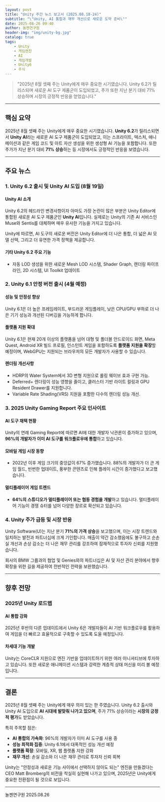 ```yaml
---
layout: post
title: "Unity 주간 뉴스 보고서 (2025.08.18-24)"
subtitle: "\"Unity, AI 통합과 재무 개선으로 새로운 도약 준비\""
date: 2025-08-26 09:40
author: 놀젠연구원
header-img: "img/unity-bg.jpg"
catalog: true
tags:
    - Unity
    - 게임엔진
    - AI
    - 게임개발
    - Unity6
    - 주식
---
```


> "2025년 8월 셋째 주는 Unity에게 매우 중요한 시기였습니다. Unity 6.2가 릴리스되며 새로운 AI 도구 제품군이 도입되었고, 주가 또한 지난 분기 대비 71% 상승하며 시장의 긍정적 반응을 얻었습니다."

---

## 핵심 요약

2025년 8월 셋째 주는 Unity에게 매우 중요한 시기였습니다. **Unity 6.2**가 릴리스되면서 **Unity AI**라는 새로운 AI 도구 제품군이 도입되었고, 이는 스프라이트, 텍스처, 애니메이션과 같은 게임 코드 및 아트 자산 생성을 위한 생성형 AI 기능을 포함합니다. 또한 주가가 지난 분기 대비 **71% 상승**하는 등 시장에서도 긍정적인 반응을 보였습니다.

---

## 주요 뉴스

### 1. **Unity 6.2 출시 및 Unity AI 도입 (8월 19일)**

#### Unity AI 소개
Unity 6.2의 헤드라인 변경사항이자 아마도 가장 논란이 많은 부분은 Unity Editor에 통합된 새로운 AI 도구 제품군인 **Unity AI**입니다. 실제로는 Unity의 기존 AI 서비스인 Muse와 Sentis를 대체하며 매우 유사한 기능을 가지고 있습니다.

Unity에 따르면, AI 도구의 새로운 버전은 Unity Editor에 더 나은 통합, 더 넓은 AI 모델 선택, 그리고 더 유연한 가격 정책을 제공합니다.

#### 기타 Unity 6.2 주요 기능
-   자동 LOD 생성을 위한 새로운 Mesh LOD 시스템, Shader Graph, 렌더링 파이프라인, 2D 시스템, UI Toolkit 업데이트

### 2. **Unity 6.1 안정 버전 출시 (4월 예정)**

#### 성능 및 안정성 향상
Unity 6.1은 더 높은 프레임레이트, 부드러운 게임플레이, 낮은 CPU/GPU 부하로 더 나은 기기 성능과 개선된 디버깅을 가능하게 합니다.

#### 플랫폼 지원 확대
Unity 6.1은 현재 20개 이상의 플랫폼을 넘어 대형 및 폴더블 안드로이드 화면, Meta Quest, Android XR 빌드 프로필, 인스턴트 게임을 포함하도록 **플랫폼 지원을 확장**할 예정이며, WebGPU는 지원되는 브라우저의 모든 개발자가 사용할 수 있습니다.

#### 렌더링 개선사항
-   HDRP의 Water System에서 3D 변형 지원으로 롤링 웨이브 효과 구현 가능.
-   Deferred+ 렌더링이 성능 영향을 줄이고, 클러스터 기반 라이트 컬링과 GPU Resident Drawer를 지원합니다.
-   Variable Rate Shading(VRS) 지원을 포함한 다수의 렌더링 성능 개선.

### 3. **2025 Unity Gaming Report 주요 인사이트**

#### AI 도구 채택 현황
Unity의 연례 Gaming Report에 따르면 AI에 대한 개발자 낙관론이 증가하고 있으며, **96%의 개발자가 이미 AI 도구를 워크플로우에 통합**하고 있습니다.

#### 모바일 게임 시장 동향
-   2022년 이후 게임 크기의 중앙값이 67% 증가했습니다. 88%의 개발자가 더 큰 게임 월드, 빈번한 업데이트, 풍부한 콘텐츠로 인해 플레이 시간이 증가했다고 보고했습니다.

#### 멀티플레이어 게임 트렌드
-   **64%의 스튜디오가 멀티플레이어 또는 협동 경험을 개발**하고 있습니다. 멀티플레이어 기능이 경쟁 슈터를 넘어 다양한 장르로 확산되고 있습니다.

### 4. **Unity 주가 급등 및 시장 반응**

Unity Software(U)는 지난 분기 **71%의 가격 상승**을 보고했으며, 이는 시장 트렌드와 일치하는 발전과 파트너십에 크게 기인합니다. 매출이 약간 감소했음에도 불구하고 순손실 개선과 손상 감소는 더 나은 재무 관리를 강조하여 잠재적으로 투자자 신뢰를 지원했습니다.

회사의 BMW 그룹과의 협업 및 Genies와의 파트너십은 AI 및 자산 관리 분야에서 향후 확장을 위한 길을 제공하여 전반적인 전략을 보완했습니다.

---

## 향후 전망

### 2025년 Unity 로드맵

#### AI 통합 강화
2025년 후반의 다른 업데이트에서 Unity 6은 개발자들이 AI 기반 워크플로우를 활용하여 게임을 더 빠르고 효율적으로 구축할 수 있도록 도울 예정입니다.

#### 차세대 기능 개발
Unity는 CoreCLR 지원으로 엔진 기반을 업데이트하기 위한 여러 이니셔티브에 투자하고 있습니다. 또한 새로운 애니메이션 시스템과 강력한 계층적 상태 머신을 미리 볼 예정입니다.

---

## 결론

2025년 8월 셋째 주는 Unity에게 매우 의미 있는 한 주였습니다. Unity 6.2 출시와 Unity AI 도입으로 **AI 시대에 발맞춰 나가고 있으며**, 주가 71% 상승이라는 **시장의 긍정적 평가**도 받았습니다.

특히 주목할 점은:
-   **AI 통합의 가속화**: 96%의 개발자가 이미 AI 도구를 사용 중
-   **성능 최적화 집중**: Unity 6.1에서 대폭적인 성능 개선 예정
-   **플랫폼 확장**: 모바일, XR, 웹 플랫폼 지원 강화
-   **재무 개선**: 손실 감소와 더 나은 재무 관리로 투자자 신뢰 회복

Unity는 "안정성과 새로운 기능 사이에서 선택하지 않아도 되는" 엔진을 만들겠다는 CEO Matt Bromberg의 비전을 착실히 실현해 나가고 있으며, 2025년은 Unity에게 중요한 전환점이 될 것으로 보입니다.

---

놀젠연구원 2025.08.26